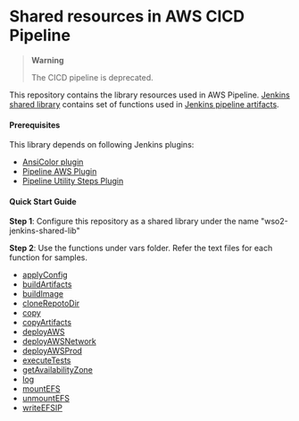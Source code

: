# Shared resources in AWS CICD Pipeline
> **Warning**
>
>   The CICD pipeline is deprecated.
>

This repository contains the library resources used in AWS Pipeline. [Jenkins shared library](https://github.com/wso2/aws-cicd-shared-lib.git) contains set of functions used in [Jenkins pipeline artifacts](https://github.com/wso2/aws-cicd-pipeline.git).


#### Prerequisites  
This library depends on following Jenkins plugins:

* [AnsiColor plugin](https://wiki.jenkins.io/display/JENKINS/AnsiColor+Plugin)
* [Pipeline AWS Plugin](https://wiki.jenkins.io/display/JENKINS/Pipeline+AWS+Plugin)
* [Pipeline Utility Steps Plugin](https://wiki.jenkins.io/display/JENKINS/Pipeline+Utility+Steps+Plugin)


#### Quick Start Guide

 **Step 1**: Configure this repository as a shared library under the name "wso2-jenkins-shared-lib"
 
 **Step 2**: Use the functions under vars folder. Refer the text files for each function for samples.
 
 * [applyConfig](vars/applyConfig.groovy)
 * [buildArtifacts](vars/buildArtifacts.groovy)
 * [buildImage](vars/buildImage.groovy)
 * [cloneRepotoDir](vars/cloneRepotoDir.groovy)
 * [copy](vars/copy.groovy)
 * [copyArtifacts](vars/copyArtifacts.groovy)
 * [deployAWS](vars/deployAWS.groovy)
 * [deployAWSNetwork](vars/deployAWSNetwork.groovy)
 * [deployAWSProd](vars/deployAWSProd.groovy)
 * [executeTests](vars/executeTests.groovy)
 * [getAvailabilityZone](vars/getAvailabilityZone.groovy)
 * [log](vars/log.groovy)
 * [mountEFS](vars/mountEFS.groovy)
 * [unmountEFS](vars/unmountEFS.groovy)
 * [writeEFSIP](vars/writeEFSIP.groovy)